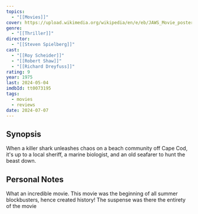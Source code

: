 ```yaml
---
topics:
  - "[[Movies]]"
cover: https://upload.wikimedia.org/wikipedia/en/e/eb/JAWS_Movie_poster.jpg
genre:
  - "[[Thriller]]"
director:
  - "[[Steven Spielberg]]"
cast:
  - "[[Roy Scheider]]"
  - "[[Robert Shaw]]"
  - "[[Richard Dreyfuss]]"
rating: 9
year: 1975
last: 2024-05-04
imdbId: tt0073195
tags:
  - movies
  - reviews
date: 2024-07-07
---
```

## Synopsis
When a killer shark unleashes chaos on a beach community off Cape Cod, it's up to a local sheriff, a marine biologist, and an old seafarer to hunt the beast down.

## Personal Notes

What an incredible movie. This movie was the beginning of all summer blockbusters, hence created history! The suspense was there the entirety of the movie
